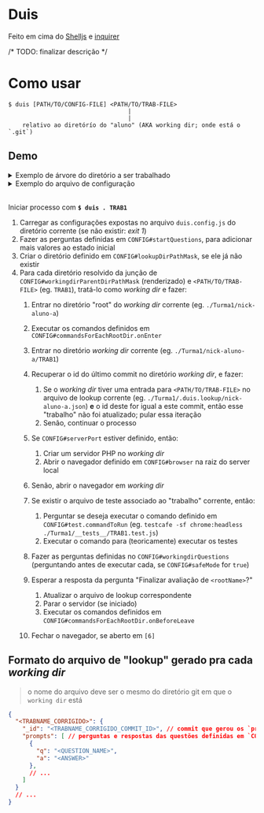 # Duis

Feito em cima do [Shelljs](https://www.npmjs.com/package/shelljs) e [inquirer](https://www.npmjs.com/package/inquirer)

/* TODO: finalizar descrição */

<!--
COMING SOON:
$ duis [OPTIONS] <PATH/TO/TRAB-FILE> [PATH/TO/CONFIG-FILE]

OPTIONS:
Todas que estão disponíveis no arquivo `.config`. Assim, o arquivo de configuração não é obrigatório. As opções da linha de comandos irão sobreescrever as definidas no arquivo de configuração.

- nomes continua em **camelCase** mas são precedidos por 2 hífens; opções booleanas são usadas como "flags"
  - > `safeMode: true` vira `--safeMode`

- caso o valor seja um objeto, usar o ponto-final como separador
  - > `browser: { name: 'chrome' }` vira `--browser.name='chrome'`
  - > `commandsForEachRootDir: { onEnter: ['foo'], onBeforeLeave: ['bar'] }` vira `--commandsForEachRootDir.onEnter=['foo'] --commandsForEachRootDir.onBeforeLeave=['bar']`

-->

# Como usar
```
$ duis [PATH/TO/CONFIG-FILE] <PATH/TO/TRAB-FILE>
                                  |
                                  |
    relativo ao diretórío do "aluno" (AKA working dir; onde está o `.git`)
```

## Demo

<details>
  <summary>Exemplo de árvore do diretório a ser trabalhado</summary>

```bash
.
├── duis.questions.js
├── duis.config.js
├── Turma1
│   ├── __tests__
│   │   └── TRAB1.test.js
│   ├── nick-aluno-a # git repo
│   │   ├── TRAB1
│   │   │   └── index.html ## or `index.php`
│   │   ├── TRAB2
│   │   └── # ...
│   ├── nick-aluno-b
│   │   └── # ...
│   └── #...
└── Turma2
    └── #...
```
</details>

<details>
  <summary>Exemplo do arquivo de configuração</summary>
</details>
<br>

Iniciar processo com **`$ duis . TRAB1`**
1. Carregar as configurações expostas no arquivo `duis.config.js` do diretório corrente (se não existir: _exit 1_)
2. Fazer as perguntas definidas em `CONFIG#startQuestions`, para adicionar mais valores ao estado inicial
3. Criar o diretório definido em `CONFIG#lookupDirPathMask`, se ele já não existir
4. Para cada diretório resolvido da junção de `CONFIG#workingdirParentDirPathMask` (renderizado) e `<PATH/TO/TRAB-FILE>` (eg. `TRAB1`), tratá-lo como _working dir_ e fazer:
    1. Entrar no diretório "root" do _working dir_ corrente (eg. `./Turma1/nick-aluno-a`)
    2. Executar os comandos definidos em `CONFIG#commandsForEachRootDir.onEnter`
    3. Entrar no diretório _working dir_ corrente (eg. `./Turma1/nick-aluno-a/TRAB1`)
    4. Recuperar o id do último commit no diretório _working dir_, e fazer:
        1. Se o _working dir_ tiver uma entrada para `<PATH/TO/TRAB-FILE>` no arquivo de lookup corrente (eg. `./Turma1/.duis.lookup/nick-aluno-a.json`) **e** o id deste for igual a este commit, então esse "trabalho" não foi atualizado; pular essa iteração
        2. Senão, continuar o processo
    5. Se `CONFIG#serverPort` estiver definido, então:
        1. Criar um servidor PHP no _working dir_
        2. Abrir o navegador definido em `CONFIG#browser` na raiz do server local
    6. Senão, abrir o navegador em _working dir_
    7. Se existir o arquivo de teste associado ao "trabalho" corrente, então:
        1. Perguntar se deseja executar o comando definido em `CONFIG#test.commandToRun` (eg. `testcafe -sf chrome:headless ./Turma1/__tests__/TRAB1.test.js`)
        2. Executar o comando para (teoricamente) executar os testes

    8. Fazer as perguntas definidas no `CONFIG#workingdirQuestions` (perguntando antes de executar cada, se `CONFIG#safeMode` for `true`)

    9. Esperar a resposta da pergunta "Finalizar avaliação de `<rootName>`?"
        1. Atualizar o arquivo de lookup correspondente
        2. Parar o servidor (se iniciado)
        3. Executar os comandos definidos em `CONFIG#commandsForEachRootDir.onBeforeLeave`

    10. Fechar o navegador, se aberto em `[6]`

## Formato do arquivo de "lookup" gerado pra cada _working dir_
> o nome do arquivo deve ser o mesmo do diretório git em que o `working dir` está

```json
{
  "<TRABNAME_CORRIGIDO>": {
    "_id": "<TRABNAME_CORRIGIDO_COMMIT_ID>", // commit que gerou os `prompts` abaixo
    "prompts": [ // perguntas e respostas das questões definidas em `CONFIG#workingdirQuestions`
      {
        "q": "<QUESTION_NAME>",
        "a": "<ANSWER>"
      },
      // ...
    ]
  }
  // ...
}
```
